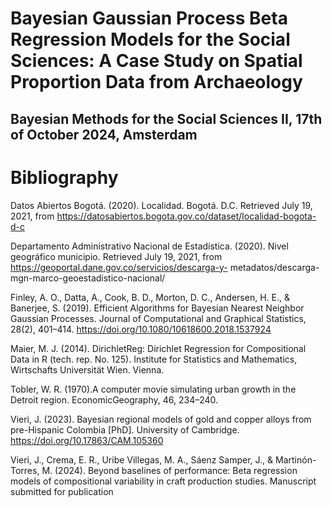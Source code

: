 # Bayesian Gaussian Process Beta Regression Models for the Social Sciences: A Case Study on Spatial Proportion Data from Archaeology
## Bayesian Methods for the Social Sciences II, 17th of October 2024, Amsterdam

# Bibliography

Datos Abiertos Bogotá. (2020). Localidad. Bogotá. D.C. Retrieved July 19, 2021, from https://datosabiertos.bogota.gov.co/dataset/localidad-bogota-d-c

Departamento Administrativo Nacional de Estadística. (2020). Nivel geográfico municipio. Retrieved July 19, 2021, from https://geoportal.dane.gov.co/servicios/descarga-y-
metadatos/descarga-mgn-marco-geoestadistico-nacional/

Finley, A. O., Datta, A., Cook, B. D., Morton, D. C., Andersen, H. E., & Banerjee, S. (2019). Efficient Algorithms for Bayesian Nearest Neighbor Gaussian Processes. Journal of Computational and
Graphical Statistics, 28(2), 401–414. https://doi.org/10.1080/10618600.2018.1537924

Maier, M. J. (2014). DirichletReg: Dirichlet Regression for Compositional Data in R (tech. rep. No. 125). Institute for Statistics and Mathematics, Wirtschafts Universität Wien. Vienna.

Tobler, W. R. (1970).A computer movie simulating urban growth in the Detroit region. EconomicGeography, 46, 234–240.

Vieri, J. (2023). Bayesian regional models of gold and copper alloys from pre-Hispanic Colombia [PhD]. University of Cambridge. https://doi.org/10.17863/CAM.105360

Vieri, J., Crema, E. R., Uribe Villegas, M. A., Sáenz Samper, J., & Martinón-Torres, M. (2024). Beyond baselines of performance: Beta regression models of compositional variability
in craft production studies. Manuscript submitted for publication
